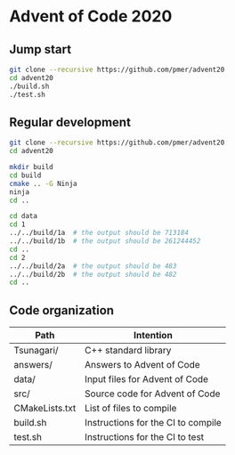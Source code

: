 # Advent of Code 2020


## Jump start

```bash
git clone --recursive https://github.com/pmer/advent20
cd advent20
./build.sh
./test.sh
```


## Regular development

```bash
git clone --recursive https://github.com/pmer/advent20
cd advent20

mkdir build
cd build
cmake .. -G Ninja
ninja
cd ..

cd data
cd 1
../../build/1a  # the output should be 713184
../../build/1b  # the output should be 261244452
cd ..
cd 2
../../build/2a  # the output should be 483
../../build/2b  # the output should be 482
cd ..
```


## Code organization

| Path           | Intention                          |
| -------------- | ---------------------------------- |
| Tsunagari/     | C++ standard library               |
| answers/       | Answers to Advent of Code          |
| data/          | Input files for Advent of Code     |
| src/           | Source code for Advent of Code     |
| CMakeLists.txt | List of files to compile           |
| build.sh       | Instructions for the CI to compile |
| test.sh        | Instructions for the CI to test    |
